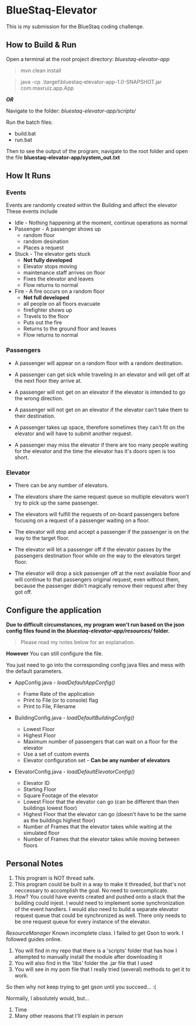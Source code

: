# BlueStaq-Elevator
This is my submission for the BlueStaq coding challenge.

## How to Build & Run


Open a terminal at the root project directory: <i>bluestaq-elevator-app</i>
> mvn clean install

> java -cp .\target\bluestaq-elevator-app-1.0-SNAPSHOT.jar com.maxruiz.app.App 

<b><i>OR</i></b>

Navigate to the folder: <i>bluestaq-elevator-app/scripts/</i>

Run the batch files:
* build.bat
* run.bat

Then to see the output of the program,
navigate to the root folder and open
the file <b>bluestaq-elevator-app/system_out.txt</b>

## How It Runs
### Events
Events are randomly created within the Building and affect the elevator
These events include
* Idle - Nothing happening at the moment, continue operations as normal
* Passenger - A passenger shows up
  * random floor 
  * random desination
  * Places a request
* Stuck - The elevator gets stuck 
  * <b>Not fully developed</b>
  * Elevator stops moving
  * maintenance staff arrives on floor
  * Fixes the elevator and leaves
  * Flow returns to normal
* Fire - A fire occurs on a random floor
  * <b>Not full developed</b>
  * all people on all floors evacuate
  * firefighter shows up
  * Travels to the floor
  * Puts out the fire
  * Returns to the ground floor and leaves
  * Flow returns to normal

### Passengers
* A passenger will appear on a random floor with a random destination.

* A passenger can get sick while traveling in an elevator and will get off at the next floor
they arrive at.

* A passenger will not get on an elevator if the elevator is intended to go the wrong direction.

* A passenger will not get on an elevator if the elevator can't take them to their destination.

* A passenger takes up space, therefore sometimes they can't fit on the elevator and will have to 
submit another request.

* A passenger may miss the elevator if there are too many people waiting for the elevator and the
time the elevator has it's doors open is too short.

### Elevator
* There can be any number of elevators.

* The elevators share the same request queue so multiple elevators won't try to pick up the same
passenger.

* The elevators will fulfill the requests of on-board passengers before focusing on a request of 
a passenger waiting on a floor.

* The elevator will stop and accept a passenger if the passenger is on the way to the target floor.

* The elevator will let a passenger off if the elevator passes by the passengers destination floor
while on the way to the elevators target floor.

* The elevator will drop a sick passenger off at the next available floor and will continue to that
passengers original request, even without them, because the passenger didn't magically remove their
request after they got off.

## Configure the application
<b>Due to difficult circumstances, my 
program won't run based on the json
config files found in the <i>bluestaq-elevator-app/resources/</i>
folder.</b>

> Please read my notes below for an explanation.

<b>However</b> You can still configure the file.

You just need to go into the corresponding config
java files and mess with the default parameters.

* AppConfig.java - <i>loadDefaultAppConfig()</i>
  * Frame Rate of the application
  * Print to File (or to console) flag
  * Print to File, Filename

* BuildingConfig.java - <i>loadDefaultBuildingConfig()</i>
  * Lowest Floor
  * Highest Floor
  * Maximum number of passengers that can wait on a floor for the elevator
  * Use a set of custom events
  * Elevator configuration set - <b>Can be any number of elevators</b>

* ElevatorConfig.java - <i>loadDefaultElevatorConfig()</i>
  * Elevator ID
  * Starting Floor
  * Square Footage of the elevator
  * Lowest Floor that the elevator can go (can be different than then buildings lowest floor)
  * Highest Floor that the elevator can go (doesn't have to be the same as the buildings highest floor)
  * Number of Frames that the elevator takes while waiting at the simulated floor
  * Number of Frames that the elevator takes while moving between floors

## Personal Notes

1) This program is NOT thread safe.
2) This program could be built in a way to make it threaded, 
     but that's not neccessary to accomplish the goal. No need to overcomplicate.
3) How? You could have events created and pushed onto a stack that the building
     could injest. I would need to implement some synchronization of the event handlers.
     I would also need to build a separate elevator request queue that could be 
     synchronized as well. There only needs to be one request queue for every instance
     of the elevator.

<i>ResourceManager</i>
Known incomplete class. I failed to get Gson to work.
I followed guides online.
1) You will find in my repo that there is a 'scripts' folder that has
    how I attempted to manually install the module after downloading it
2) You will also find in the 'libs' folder the .jar file that I used
3) You will see in my pom file that I really tried (several) methods to get
    it to work.

So then why not keep trying to get gson until you succeed... :(

Normally, I absolutely would, but...
1) Time
2) Many other reasons that I'll explain in person